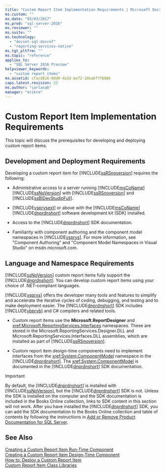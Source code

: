 ```yaml
---
title: "Custom Report Item Implementation Requirements | Microsoft Docs"
ms.custom: ""
ms.date: "03/03/2017"
ms.prod: "sql-server-2016"
ms.reviewer: ""
ms.suite: ""
ms.technology: 
  - "docset-sql-devref"
  - "reporting-services-native"
ms.tgt_pltfrm: ""
ms.topic: "reference"
applies_to: 
  - "SQL Server 2016 Preview"
helpviewer_keywords: 
  - "custom report items"
ms.assetid: cfacd816-00d6-4a3d-be72-1bba6f7f6886
caps.latest.revision: 22
ms.author: "carlasab"
manager: "erikre"
---
```

# Custom Report Item Implementation Requirements
  This topic will discuss the prerequisites for developing and deploying custom report items.  
  
## Development and Deployment Requirements  
 Developing a custom report item for [!INCLUDE[ssRSnoversion](../../advanced-analytics/r-services/includes/ssrsnoversion-md.md)] requires the following:  
  
-   Administrative access to a server running [!INCLUDE[msCoName](../../advanced-analytics/r-services/tutorials/includes/msconame-md.md)] [!INCLUDE[ssNoVersion](../../advanced-analytics/r-services/includes/ssnoversion-md.md)] with [!INCLUDE[ssRSnoversion](../../advanced-analytics/r-services/includes/ssrsnoversion-md.md)] and [!INCLUDE[ssBIDevStudioFull](../../analysis-services/includes/ssbidevstudiofull-md.md)].  
  
-   [!INCLUDE[vsprvsext](../../reporting-services/custom-report-items/includes/vsprvsext-md.md)] or above with the [!INCLUDE[msCoName](../../advanced-analytics/r-services/tutorials/includes/msconame-md.md)] [!INCLUDE[dnprdnshort](../../analysis-services/multidimensional-models/includes/dnprdnshort-md.md)] software development kit (SDK) installed.  
  
-   Access to the [!INCLUDE[dnprdnshort](../../analysis-services/multidimensional-models/includes/dnprdnshort-md.md)] SDK documentation.  
  
-   Familiarity with component authoring and the component model namespaces in [!INCLUDE[vsprvs](../../analysis-services/multidimensional-models/includes/vsprvs-md.md)]. For more information, see "Component Authoring" and "Component Model Namespaces in Visual Studio" on msdn.microsoft.com.  
  
## Language and Namespace Requirements  
 [!INCLUDE[ssNoVersion](../../advanced-analytics/r-services/includes/ssnoversion-md.md)] custom report items fully support the [!INCLUDE[dnprdnshort](../../analysis-services/multidimensional-models/includes/dnprdnshort-md.md)]. You can develop custom report items using your choice of .NET-compliant languages.  
  
 [!INCLUDE[vsprvs](../../analysis-services/multidimensional-models/includes/vsprvs-md.md)] offers the developer many tools and features to simplify and accelerate the iterative cycles of coding, debugging, and testing and to make deployment easier. The [!INCLUDE[dnprdnshort](../../analysis-services/multidimensional-models/includes/dnprdnshort-md.md)] SDK includes [!INCLUDE[vbprvb](../../analysis-services/data-mining/includes/vbprvb-md.md)] and C# compilers and related tools.  
  
-   Custom report items use the **Microsoft.ReportDesigner** and <xref:Microsoft.ReportingServices.Interfaces> namespaces. These are stored in the Microsoft.ReportingServices.Designer.DLL and Microsoft.ReportingServices.Interfaces.DLL assemblies, which are installed as part of [!INCLUDE[ssRSnoversion](../../advanced-analytics/r-services/includes/ssrsnoversion-md.md)].  
  
-   Custom report item design-time components need to implement interfaces from the <xref:System.ComponentModel> namespace in the [!INCLUDE[dnprdnshort](../../analysis-services/multidimensional-models/includes/dnprdnshort-md.md)]. The <xref:System.ComponentModel> is documented in the [!INCLUDE[dnprdnshort](../../analysis-services/multidimensional-models/includes/dnprdnshort-md.md)] SDK documentation.  
  
> [!IMPORTANT]  
>  By default, the [!INCLUDE[dnprdnshort](../../analysis-services/multidimensional-models/includes/dnprdnshort-md.md)] is installed with [!INCLUDE[ssNoVersion](../../advanced-analytics/r-services/includes/ssnoversion-md.md)], but the [!INCLUDE[dnprdnshort](../../analysis-services/multidimensional-models/includes/dnprdnshort-md.md)] SDK is not. Unless the SDK is installed on the computer and the SDK documentation is included in the Books Online collection, links to SDK content in this section will not work. After you have installed the [!INCLUDE[dnprdnshort](../../analysis-services/multidimensional-models/includes/dnprdnshort-md.md)] SDK, you can add the SDK documentation to the Books Online collection and table of contents by following the instructions in [Add or Remove Product Documentation for SQL Server](http://msdn.microsoft.com/library/ef798cc8-87cf-4d60-a7bf-9e061bdd0052).  
  
## See Also  
 [Creating a Custom Report Item Run-Time Component](../../reporting-services/custom-report-items/creating-a-custom-report-item-run-time-component.md)   
 [Creating a Custom Report Item Design-Time Component](../../reporting-services/custom-report-items/creating-a-custom-report-item-design-time-component.md)   
 [How to: Deploy a Custom Report Item](../../reporting-services/custom-report-items/how-to-deploy-a-custom-report-item.md)   
 [Custom Report Item Class Libraries](../../reporting-services/custom-report-items/custom-report-item-class-libraries.md)  
  
  